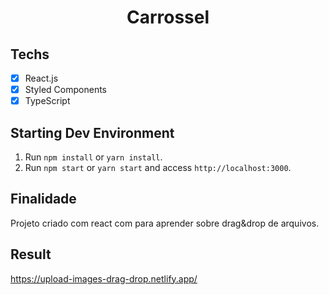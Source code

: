 <h1 align="center">
Carrossel
</h1>

## Techs

- [x] React.js
- [x] Styled Components
- [x] TypeScript

## Starting Dev Environment

1. Run `npm install` or `yarn install`.<br />
2. Run `npm start` or `yarn start` and access `http://localhost:3000`.<br />

## Finalidade

Projeto criado com react com para aprender sobre drag&drop de arquivos.

## Result

https://upload-images-drag-drop.netlify.app/
